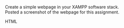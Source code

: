 Create a simple webpage in your XAMPP software stack.  
Posted a screenshot of the webpage for this assignment.

HTML
